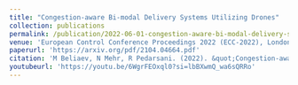 ```yaml
---
title: "Congestion-aware Bi-modal Delivery Systems Utilizing Drones"
collection: publications
permalink: /publication/2022-06-01-congestion-aware-bi-modal-delivery-systems-utilizing-drones
venue: 'European Control Conference Proceedings 2022 (ECC-2022), London, U.K. July. 2022'
paperurl: 'https://arxiv.org/pdf/2104.04664.pdf'
citation: 'M Beliaev, N Mehr, R Pedarsani. (2022). &quot;Congestion-aware Bi-modal Delivery Systems Utilizing Drones.&quot; <i>European Control Conference Proceedings 2022 (ECC-2022), London, U.K. July. 2022</i>. doi: arXiv:2104.04664.'
youtubeurl: 'https://youtu.be/6WgrFEOxql0?si=lbBXwmQ_wa6sQRRo'
---
```

